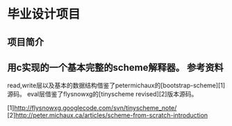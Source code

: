 毕业设计项目
=====
项目简介
----
   用c实现的一个基本完整的scheme解释器。
参考资料
----
   read,write层以及基本的数据结构借鉴了petermichaux的[bootstrap-scheme][1]源码。
   eval层借鉴了flysnowxg的[tinyscheme revised][2]版本源码。
   
   
[1]http://flysnowxg.googlecode.com/svn/tinyscheme_note/
[2]http://peter.michaux.ca/articles/scheme-from-scratch-introduction
